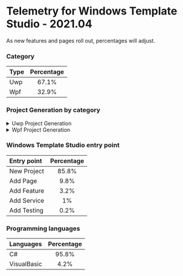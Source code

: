 # Telemetry for Windows Template Studio - 2021.04

As new features and pages roll out, percentages  will adjust.

### Category

|Type|Percentage|
|:---|:---:|
|Uwp|67.1%|
|Wpf|32.9%|

### Project Generation by category

<details>
<summary>Uwp Project Generation</summary>

### Project Type

|Project|Percentage|
|:---|:---:|
|Navigation View|66.2%|
|Blank|16.7%|
|Horizontal Navigation View|9.3%|
|MenuBar|7.8%|

### Framework

|Framework Type|Percentage|
|:---|:---:|
|CodeBehind|52.6%|
|MVVM Basic|17.3%|
|Prism|11%|
|Caliburn.Micro|9.8%|
|MVVM Light|9%|
|MVVMToolkit|0.2%|

### Pages

|Pages|Percentage|
|:---|:---:|
|Blank|31%|
|Settings|12.9%|
|ListDetail|7.4%|
|Content Grid|6.7%|
|Web View|6.3%|
|DataGrid|5.7%|
|MediaPlayer|3.9%|
|ImageGallery|3.7%|
|TreeView|2.9%|
|TabView|2.9%|
|Tabbed / Pivot|2.7%|
|Chart|2.7%|
|Two Pane View|2.2%|
|Telerik Data Grid|2.1%|
|Map|2%|
|Camera|1.7%|
|Ink Draw|1.1%|
|Ink Draw Picture|1.1%|
|Ink Smart Canvas|1%|

### Features

|Features|Percentage|
|:---|:---:|
|Settings Storage|25.6%|
|Theme Selection|24%|
|App Config|8.3%|
|Toast Notifications|5.5%|
|Multiple views|5.5%|
|Background Task|3.9%|
|Drag & Drop|3.1%|
|First Run Prompt|3%|
|Suspend and Resume|2.5%|
|What's New Prompt|2.3%|
|Deep Linking|2.2%|
|Live Tile|2%|
|Multi-Instance|1.8%|
|Command Line Launch|1.8%|
|User Activity|1.5%|
|VS App Center Analytics|1.5%|
|Share Source|1%|
|Web to App link|1%|
|Feedback Hub Link|1%|
|Multi-Instance Advanced|0.6%|
|Share Target|0.6%|
|3D App Launcher|0.6%|
|Azure Notifications|0.4%|
|Dev Center Notifications|0.3%|

### Services

|Services|Percentage|
|:---|:---:|
|Sample Data|53%|
|HTTP Data Service|13.4%|
|SQL Server Data|10.7%|
|XAML Styler Config|7.2%|
|Forced Login|5.1%|
|Web API|4.9%|
|Optional Login|4.5%|
|Secured Web API|1.2%|

### Testing

|Testing|Percentage|
|:---|:---:|
|Test App with xUnit|31.3%|
|Test Core library with xUnit|25.3%|
|Test App with MSTest|22.1%|
|Win App Driver|9%|
|Test Core library with MSTest|7.1%|
|Test Core library with NUnit|5.2%|


</details>

<details>
<summary>Wpf Project Generation</summary>

### Project Type

|Project|Percentage|
|:---|:---:|
|Navigation View|56.4%|
|MenuBar|16%|
|Ribbon|14.6%|
|Blank|13%|

### Framework

|Framework Type|Percentage|
|:---|:---:|
|CodeBehind|36.1%|
|MVVM Basic|27.4%|
|Prism|22.1%|
|MVVM Light|14.2%|
|MVVMToolkit|0.3%|

### Pages

|Pages|Percentage|
|:---|:---:|
|Blank|40.6%|
|Settings|17.8%|
|Data Grid|11.7%|
|Content Grid|10.7%|
|MasterDetail|8.9%|
|Web View|4.3%|
|Master Detail|3.8%|
|XAML Island|2%|
|ListDetails|0.1%|

### Features

|Features|Percentage|
|:---|:---:|
|Persist And Restore|19.2%|
|Theme Selection|17.8%|
|System Service|16.7%|
|Application Info Service|16.3%|
|Sample Data|15.3%|
|Multiple views|9.2%|
|MSIX Packaging|3.6%|
|XAML Island UWP App|1.8%|
|Toast Notifications|0%|

### Services

|Services|Percentage|
|:---|:---:|
|Optional Login|55.8%|
|Forced Login|44.2%|

### Testing

|Testing|Percentage|
|:---|:---:|
|Test App with MSTest|28.7%|
|Test App with xUnit|22%|
|Test Core library with xUnit|12.9%|
|Test App with NUnit|12.2%|
|Win App Driver|9.1%|
|Test Core library with MSTest|8.4%|
|Test Core library with NUnit|6.7%|


</details>



### Windows Template Studio entry point

|Entry point|Percentage|
|:---|:---:|
|New Project|85.8%|
|Add Page|9.8%|
|Add Feature|3.2%|
|Add Service|1%|
|Add Testing|0.2%|

### Programming languages

|Languages|Percentage|
|:---|:---:|
|C#|95.8%|
|VisualBasic|4.2%|

